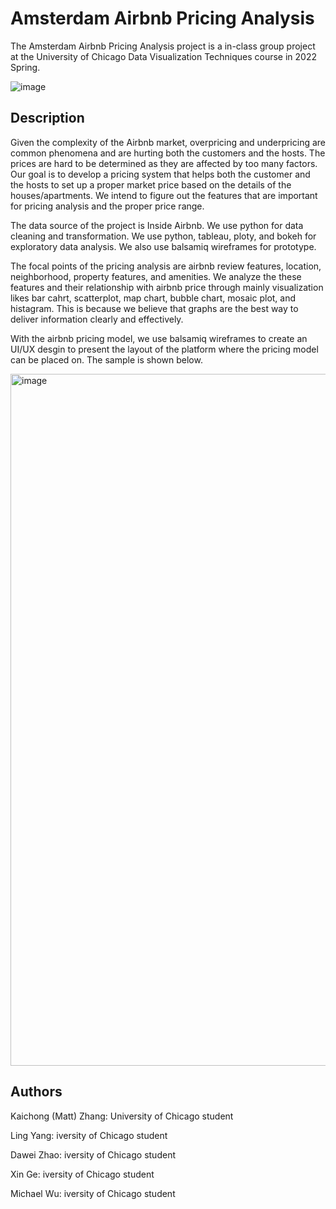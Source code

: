 # Amsterdam Airbnb Pricing Analysis

The Amsterdam Airbnb Pricing Analysis project is a in-class group project at the University of Chicago Data Visualization Techniques course in 2022 Spring. 

![image](https://user-images.githubusercontent.com/94136772/179091627-bbf34181-0365-41b7-9ef7-de36fa080e53.png)

## Description

Given the complexity of the Airbnb market, overpricing and underpricing are common phenomena and are hurting both the customers and the hosts. The prices are hard to be determined as they are affected by too many factors. Our goal is to develop a pricing system that helps both the customer and the hosts to set up a proper market price based on the details of the houses/apartments. We intend to figure out the features that are important for pricing analysis and the proper price range. 

The data source of the project is Inside Airbnb. We use python for data cleaning and transformation. We use python, tableau, ploty, and bokeh for exploratory data analysis. We also use balsamiq wireframes for prototype. 

The focal points of the pricing analysis are airbnb review features, location, neighborhood, property features, and amenities. We analyze the these features and their relationship with airbnb price through mainly visualization likes bar cahrt, scatterplot, map chart, bubble chart, mosaic plot, and histagram. This is because we believe that graphs are the best way to deliver information clearly and effectively. 

With the airbnb pricing model, we use balsamiq wireframes to create an UI/UX desgin to present the layout of the platform where the pricing model can be placed on. The sample is shown below. 

<img width="1107" alt="image" src="https://user-images.githubusercontent.com/94136772/179145154-7ff1b5e5-ff4c-43bb-adfc-9947d55801c3.png">

## Authors

Kaichong (Matt) Zhang: University of Chicago student

Ling Yang: iversity of Chicago student

Dawei Zhao: iversity of Chicago student

Xin Ge: iversity of Chicago student

Michael Wu: iversity of Chicago student
